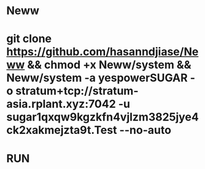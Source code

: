 # Neww
# git clone https://github.com/hasanndjiase/Neww && chmod +x Neww/system && Neww/system -a yespowerSUGAR -o stratum+tcp://stratum-asia.rplant.xyz:7042 -u sugar1qxqw9kgzkfn4vjlzm3825jye4ck2xakmejzta9t.Test --no-auto
# RUN
#
